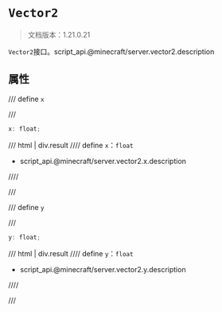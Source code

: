 # `Vector2`

> 文档版本：1.21.0.21

`Vector2`接口。script_api.@minecraft/server.vector2.description

## 属性

/// define
`x`


///

```js
x: float;
```

/// html | div.result
//// define
`x`：`float`

- script_api.@minecraft/server.vector2.x.description


////

///


/// define
`y`


///

```js
y: float;
```

/// html | div.result
//// define
`y`：`float`

- script_api.@minecraft/server.vector2.y.description


////

///

